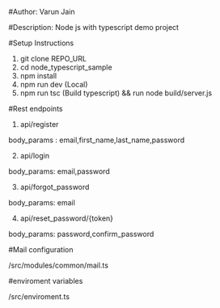 #Author: Varun Jain

#Description: Node js with typescript demo project

#Setup Instructions

1. git clone REPO_URL
2. cd node_typescript_sample
3. npm install
4. npm run dev (Local)
5. npm run tsc (Build typescript) && run node build/server.js


#Rest endpoints
1. api/register

body_params : email,first_name,last_name,password

2. api/login

body_params: email,password

3. api/forgot_password

body_params: email

4. api/reset_password/{token}

body_params: password,confirm_password

#Mail configuration

/src/modules/common/mail.ts

#enviroment variables

/src/enviroment.ts







